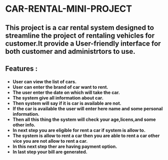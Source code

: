 <h1> CAR-RENTAL-MINI-PROJECT</h1>

<h2>This project is a car rental system designed to streamline the project of rentaling vehicles for customer.It provide a User-friendly interface for both customer and administrtors to use.</h2>
<h2>
  Features :
</h2>
<h4>
  <ul>
    <li>User can view the list of cars.</li>
    <li>User can enter the brand of car want to rent.</li>
    <li>The user enter the date on which will take the car.</li>
    <li> The system give all information about car.</li>
    <li>Then system will say if it is car is available are not.</li>
    <li>If the car is available the user will enter here name and some personal information.</li>
    <li>Then all this thing the system will check your age,licens,and some other info.</li>
    <li>In next step you are eligible for rent a car if system is allow to.</li>
    <li>The system is allow to rent a car then you are able to rent a car other vice you are not allow to rent a car.</li>
    <li>In this next step ther are having payment option.</li>
    <li>In last step your bill are generated.</li>
  </ul>
</h4>
